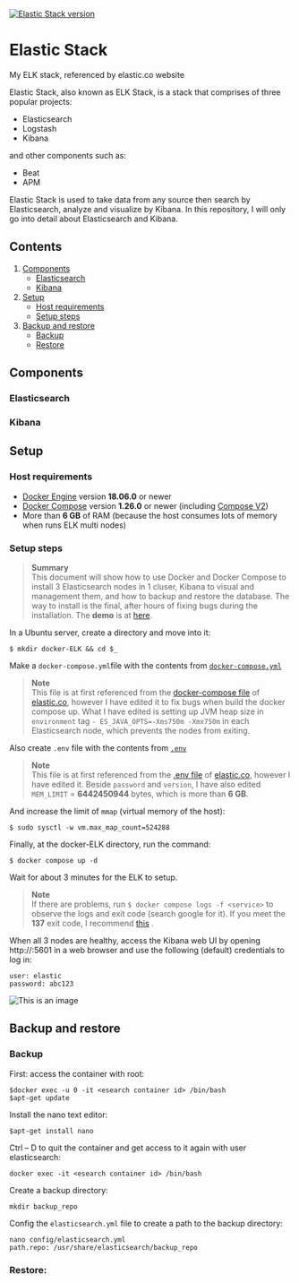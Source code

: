 [![Elastic Stack version](https://img.shields.io/badge/Elastic%20Stack-8.0.1-00bfb3?style=flat&logo=elastic-stack)](https://www.elastic.co/blog/category/releases)
# Elastic Stack
My ELK stack, referenced by elastic.co website

Elastic Stack, also known as ELK Stack, is a stack that comprises of three popular projects: 

* Elasticsearch
* Logstash
* Kibana
 
and other components such as:
- Beat
- APM

Elastic Stack is used to take data from any source then search by Elasticsearch, analyze and visualize by Kibana. In this repository, I will only go into detail about Elasticsearch and Kibana.

## Contents

1. [Components](#Components)
	* [Elasticsearch](#Elasticsearch)
	* [Kibana](#Kibana)
2. [Setup](#set-up)
	* [Host requirements](#Host-requirements)
	* [Setup steps](#Setup-steps)
3. [Backup and restore](#Backup-and-restore)
	* [Backup](#Backup)
	* [Restore](#Restore)

## Components
### Elasticsearch
### Kibana

## Setup
### Host requirements
* [Docker Engine][docker-install] version **18.06.0** or newer
* [Docker Compose][compose-install] version **1.26.0** or newer (including [Compose V2][compose-v2])
* More than **6 GB** of RAM (because the host consumes lots of memory when runs ELK multi nodes)
### Setup steps
> **Summary**  
> This document will show how to use Docker and Docker Compose to install 3 
> Elasticsearch nodes in 1 cluser, Kibana to visual and management them, and how to backup 
> and restore the database. The way to install is the final, after hours of fixing bugs during the installation.
> The **demo** is at [here](https://www.youtube.com).

In a Ubuntu server, create a directory and move into it:

	
    $ mkdir docker-ELK && cd $_
    
	
Make a `docker-compose.yml`file with the contents from [`docker-compose.yml`](docker-compose.yml)

> **Note**  
> This file is at first referenced from the [docker-compose file][docker-compose-file] of [elastic.co], however I have edited it to fix bugs when build the docker
> compose up. What I have edited is setting up JVM heap size in `environment` tag `- ES_JAVA_OPTS=-Xms750m -Xmx750m` in each Elasticsearch node, which prevents the nodes from exiting.

Also create `.env` file with the contents from [`.env`](.env)

> **Note**  
> This file is at first referenced from the [.env file][.env-file] of [elastic.co], however I have edited it. Beside `password` and `version`, I have also edited 
> `MEM_LIMIT` = **6442450944** bytes, which is more than **6 GB**.

And increase the limit of `mmap` (virtual memory of the host):

	$ sudo sysctl -w vm.max_map_count=524288
	
Finally, at the docker-ELK directory, run the command:
	
	$ docker compose up -d 

Wait for about 3 minutes for the ELK to setup.
> **Note**  
> If there are problems, run `$ docker compose logs -f <service>` to observe the logs and exit code (search google for it). If you meet the **137** exit code, I recommend [this][exit-code-137] .
 
When all 3 nodes are healthy, access the Kibana web UI by opening http://<IP-address-of-the-host>:5601 in a web browser and use the following (default) credentials to log in:

	user: elastic
	password: abc123 

![This is an image](http://soccertoday.com/wp-content/uploads/2013/12/SDFA_1.jpg )

## Backup and restore
### Backup
First: access the container with root:

	$docker exec -u 0 -it <esearch container id> /bin/bash
	$apt-get update
Install the nano text editor:
	
	$apt-get install nano
	
Ctrl – D to quit the container and get access to it again with user elasticsearch:

	docker exec -it <esearch container id> /bin/bash

Create a backup directory:
	
	mkdir backup_repo

Config the `elasticsearch.yml` file to create a path to the backup directory:

	nano config/elasticsearch.yml
	path.repo: /usr/share/elasticsearch/backup_repo

### Restore:










[elastic.co]: https://elastic.co
[docker-compose-file]: https://www.elastic.co/guide/en/elasticsearch/reference/current/docker.html#docker-file
[.env-file]: https://www.elastic.co/guide/en/elasticsearch/reference/current/docker.html#docker-env-file
[elk-stack]: https://www.elastic.co/what-is/elk-stack
[xpack]: https://www.elastic.co/what-is/open-x-pack
[paid-features]: https://www.elastic.co/subscriptions
[es-security]: https://www.elastic.co/guide/en/elasticsearch/reference/current/security-settings.html
[trial-license]: https://www.elastic.co/guide/en/elasticsearch/reference/current/license-settings.html
[license-mngmt]: https://www.elastic.co/guide/en/kibana/current/managing-licenses.html
[license-apis]: https://www.elastic.co/guide/en/elasticsearch/reference/current/licensing-apis.html
[exit-code-137]: https://stackoverflow.com/questions/62006956/elasticsearch-multi-node-cluster-one-node-always-fails-with-docker-compose
[elastdocker]: https://github.com/sherifabdlnaby/elastdocker

[docker-install]: https://docs.docker.com/get-docker/
[compose-install]: https://docs.docker.com/compose/install/
[compose-v2]: https://docs.docker.com/compose/cli-command/
[linux-postinstall]: https://docs.docker.com/engine/install/linux-postinstall/

[bootstrap-checks]: https://www.elastic.co/guide/en/elasticsearch/reference/current/bootstrap-checks.html
[es-sys-config]: https://www.elastic.co/guide/en/elasticsearch/reference/current/system-config.html
[es-heap]: https://www.elastic.co/guide/en/elasticsearch/reference/current/important-settings.html#heap-size-settings

[win-filesharing]: https://docs.docker.com/desktop/windows/#file-sharing
[mac-filesharing]: https://docs.docker.com/desktop/mac/#file-sharing

[builtin-users]: https://www.elastic.co/guide/en/elasticsearch/reference/current/built-in-users.html
[ls-monitoring]: https://www.elastic.co/guide/en/logstash/current/monitoring-with-metricbeat.html
[sec-cluster]: https://www.elastic.co/guide/en/elasticsearch/reference/current/secure-cluster.html

[connect-kibana]: https://www.elastic.co/guide/en/kibana/current/connect-to-elasticsearch.html
[index-pattern]: https://www.elastic.co/guide/en/kibana/current/index-patterns.html

[config-es]: ./elasticsearch/config/elasticsearch.yml
[config-kbn]: ./kibana/config/kibana.yml
[config-ls]: ./logstash/config/logstash.yml

[es-docker]: https://www.elastic.co/guide/en/elasticsearch/reference/current/docker.html
[kbn-docker]: https://www.elastic.co/guide/en/kibana/current/docker.html
[ls-docker]: https://www.elastic.co/guide/en/logstash/current/docker-config.html

[upgrade]: https://www.elastic.co/guide/en/elasticsearch/reference/current/setup-upgrade.html
